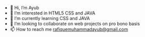 - 👋 Hi, I’m Ayub
- 👀 I’m interested in HTML5 CSS and JAVA
- 🌱 I’m currently learning CSS and JAVA
- 💞️ I’m looking to collaborate on web projects on pro bono basis 
- 📫 How to reach me rafiquemuhammadayub@gmail.com

<!---
couseratest/couseratest is a ✨ special ✨ repository because its `README.md` (this file) appears on your GitHub profile.
You can click the Preview link to take a look at your changes.
--->
